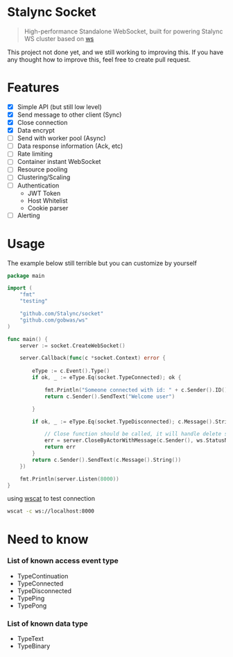 # Stalync Socket
> High-performance Standalone WebSocket, built for powering Stalync WS cluster based on [ws](https://github.com/gobwas/ws)

This project not done yet, and we still working to improving this. If you have any thought how to improve this, feel free to create pull request.

# Features

- [X] Simple API (but still low level)
- [X] Send message to other client (Sync)
- [X] Close connection
- [X] Data encrypt
- [ ] Send with worker pool (Async)
- [ ] Data response information (Ack, etc)
- [ ] Rate limiting
- [ ] Container instant WebSocket
- [ ] Resource pooling
- [ ] Clustering/Scaling
- [ ] Authentication
  - JWT Token
  - Host Whitelist
  - Cookie parser
- [ ] Alerting

# Usage
The example below still terrible but you can customize by yourself
```go
package main

import (
	"fmt"
	"testing"

	"github.com/Stalync/socket"
	"github.com/gobwas/ws"
)

func main() {
	server := socket.CreateWebSocket()

	server.Callback(func(c *socket.Context) error {
    
		eType := c.Event().Type()
		if ok, _ := eType.Eq(socket.TypeConnected); ok {

			fmt.Println("Someone connected with id: " + c.Sender().ID())
			return c.Sender().SendText("Welcome user")

		}

		if ok, _ := eType.Eq(socket.TypeDisconnected); c.Message().String() == "exit" || ok {

			// Close function should be called, it will handle delete session in internal server
			err = server.CloseByActorWithMessage(c.Sender(), ws.StatusNormalClosure, "Byee Human")
			return err
		}
		return c.Sender().SendText(c.Message().String())
	})

	fmt.Println(server.Listen(8000))
}
```
using [wscat](https://github.com/websockets/wscat) to test connection

```bash
wscat -c ws://localhost:8000
```

# Need to know

### List of known access event type
- TypeContinuation
- TypeConnected
- TypeDisconnected
- TypePing
- TypePong  

### List of known data type
- TypeText
- TypeBinary
